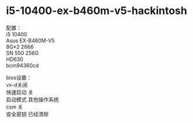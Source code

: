 # i5-10400-ex-b460m-v5-hackintosh
配置：<br/>
i5 10400<br/>
Asus EX-B460M-V5<br/>
8G*2 2666<br/>
SN 550 256G<br/>
HD630<br/>
bcm94360cd<br/>

bios设置：<br/>
vx-d关闭<br/>
快速启动 关<br/>
启动模式 其他操作系统<br/>
csm 关<br/>
安全密钥 已经清除<br/>
